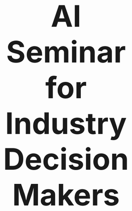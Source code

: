 
# <div style="display: flex; justify-content: center; align-items: center; height: 100vh; text-align: center; font-size: 10vw; font-weight: bold; width: 100%;">AI Seminar for Industry Decision Makers</div>

---

## Typical Agenda

**14:00-14:30**: Introduction to AI & Fundamental Concepts

**14:30-14:50**: Natural Language Processing (NLP) & Large Language Models (LLM)

**14:50-15:10**: Computer Vision and Multimodality

**15:10-15:30**: Data, Technical Documentation, and Legacy Code

**15:30-15:50**: AI Applied to the Automotive Industry

**15:50-16:00**: Summary

---

# Médhi Famibelle - AI Engineer

<div style="text-align: right; font-size: small;">

<a href="https://www.linkedin.com/in/famibelle/" target="_blank" rel="noopener noreferrer">💼 LinkedIn Famibelle</a>

</div>

---

# <div style="display: flex; justify-content: center; align-items: center; height: 100vh; text-align: center; font-size: 10vw; font-weight: bold; width: 100%;">Introduction to AI & fundamental concepts​
</div>

---

# AI VS GENERATIVE AI​

<div style="display: flex; align-items: center; gap: 20px;">
  <div style="flex: 1;">

**ARTIFICIAL INTELLIGENCE** is a field of computer science that aims to create systems capable of imitating or simulating human intelligence.​

**MACHINE LEARNING** focuses on building systems that learn and improve from experience without being explicitly programmed.​

**DEEP LEARNING** uses neural networks with many layers to model complex patterns in data.​

**GENERATIVE AI** can create or generate new content, ideas, or data that resemble human creativity.​

  </div>

  <div style="flex: 1;">

![AI, ML, DL, and Generative AI Face-Off](https://synoptekmark.b-cdn.net/wp-content/uploads/2023/07/ai-ml-dl-and-generative-ai-face-off.webp)

  </div>
</div>
---

# ML: Supervised Learning​

<div style="display: flex; align-items: center; gap: 20px;">
  <div style="flex: 1;">

Using Labeled Data​

Classification and Regression Tasks​

  </div>

  <div style="flex: 1;">

![Supervised Learning](https://techvidvan.com/tutorials/wp-content/uploads/sites/2/2020/07/Supervised-Learning-in-ML.jpg)

  </div>
</div>
---

# ML: Supervised Learning​

- Predictive maintenance for vehicle components (e.g., brake pads, tires).
- Driver behavior analysis and risk assessment.
- Traffic sign recognition and classification.
- Lane departure warning systems.


---

# ML: Unsupervised Learning​

<div style="display: flex; align-items: center; gap: 20px;">
  <div style="flex: 1;">

Discovering hidden structures​

Clustering and dimensionality reduction techniques​
  </div>

  <div style="flex: 1;">

![Unsupervised Learning](https://techvidvan.com/tutorials/wp-content/uploads/sites/2/2020/07/Unsupervised-Learning-in-ML.jpg)

  </div>
  
</div>

---
# ML: Unsupervised Learning​
- Clustering driver behavior patterns for personalized insurance plans.
- Grouping traffic patterns to optimize navigation and route planning.
- Segmenting vehicle usage data to design targeted marketing strategies.

---
# ML: Reinforcement Learning​

<div style="display: flex; align-items: center; gap: 20px;">
  <div style="flex: 1;">
Agents learning through trial and error​

Reward systems​
  </div>

  <div style="flex: 1;">

<iframe width="560" height="315" src="https://www.youtube.com/embed/spfpBrBjntg?si=68Z-oEMzvfxk8p6x&autoplay=1" title="YouTube video player" frameborder="0" allow="accelerometer; autoplay; clipboard-write; encrypted-media; gyroscope; picture-in-picture" allowfullscreen></iframe>

  </div>

</div>
---

# ML: Reinforcement Learning​
<div style="display: flex; align-items: center; gap: 20px;">
  <div style="flex: 1;">

- Autonomous driving systems learning optimal driving strategies through simulation.
- Adaptive cruise control systems optimizing fuel efficiency and safety.
- Parking assistance systems learning to navigate complex parking scenarios.

  </div>
  <div style="flex: 1;">  

<iframe width="560" height="315" src="https://www.youtube.com/embed/KPLYhRBCcvk?autoplay=1" title="YouTube video player" frameborder="0" allow="accelerometer; autoplay; clipboard-write; encrypted-media; gyroscope; picture-in-picture" allowfullscreen></iframe>

**Source:** [AlphaStar: Grandmaster level in StarCraft II using multi-agent reinforcement learning](https://deepmind.google/discover/blog/alphastar-grandmaster-level-in-starcraft-ii-using-multi-agent-reinforcement-learning/)

  </div>
</div>
---

# Supervised Learning, Unsupervised Learning, Reinforcement Learning

| Mode            | Labeled Training Data | Definition                                                                                     | Use Cases                                                                                     |
|-----------------|-----------------------|------------------------------------------------------------------------------------------------|---------------------------------------------------------------------------------------------|
| Supervised      | YES                   | During the training phase, the desired outcome is known                                       | Image recognition, value prediction, diagnostics, fraud detection                          |
| Unsupervised    | NO                    | During the training phase, the desired outcome is unknown                                     | Customer segmentation, KPI determination, grouping objects that appear to share similarities |
| Reinforcement   | Depends               | The expected result is evaluated on a case-by-case basis                                      | Recommendation engines, AI in gaming                                                        |

---

# Biological Neurons  

<div style="display: flex; align-items: center; gap: 20px;">
  <div style="flex: 1;">

  **Structure:**  
  - Dendrites  
  - Soma  
  - Axon  

  **Functioning of Synapses:**  
  - Chemical and electrical signal transmission  

  </div>

  <div style="flex: 1;">

  ![Neuron Structure](https://www.researchgate.net/profile/Christos-Pliatsikas/publication/376253955/figure/fig1/AS:11431281218483806@1705590629078/Neuron-anatomy-Created-with-BioRendercom.png)  
  *Illustration of a biological neuron*

  </div>

</div>

---

# Artificial Neurons  
<div style="display: flex; align-items: center; gap: 20px;">
  <div style="flex: 1;">

Mathematical model of the artificial neuron  

Activation functions: ReLU, Sigmoid, Tanh  

Similarities and differences with biological neurons?  

</div>

<div style="display: flex; align-items: center; gap: 20px;">
  <div style="flex: 1;">

  ![Artificial Neuron Structure](https://upload.wikimedia.org/wikipedia/commons/thumb/c/c6/Artificial_neuron_structure.svg/1024px-Artificial_neuron_structure.svg.png)  
  *Illustration of an artificial neuron*
  </div>
</div>


---

# Artificial Neural Networks

Artificial neural networks (ANNs) are computational models inspired by the structure and functioning of biological neural networks. 

They consist of interconnected layers of artificial neurons, where each neuron processes inputs, applies an activation function, and passes the output to the next layer. 

**ANNs** are widely used for tasks such as pattern recognition, classification, and regression in various domains.

---

# Parameters and Weights in Neural Networks

In neural networks, **parameters** refer to the adjustable values that the model learns during training. These include:

**Weights:**

- Represent the strength of the connection between neurons.
- Adjusted during training to minimize the error between predicted and actual outputs.

**Biases:**
- Added to the weighted sum of inputs to shift the activation function.
- Helps the model fit the data better by allowing flexibility in decision boundaries.

---

# Parameters and Weights in Neural Networks

<div style="display: flex; align-items: center; gap: 20px;">
  <div style="flex: 1;">

**Why They Matter:**

- **Weights and biases** are the core components that enable neural networks to learn patterns and make predictions. By iteratively updating these values using optimization algorithms like gradient descent, the network improves its performance on the given task.
  </div>

  <div style="flex: 1;">
**Example:**

- In a simple neural network, if the input is `X`, the weight is `W`, and the bias is `B`, the output of a neuron is calculated as:
$$\text{output} = \text{activation\_function}(W \cdot X + B)$$

  </div>
</div>
---

# Mistral 7B: Number of Parameters

<div style="display: flex; align-items: center; gap: 20px;">

  <div style="flex: 1;">

The Mistral 7B model is a state-of-the-art foundation model with **7 billion parameters**.


**Comparison:**
- **GPT-4:** Estimated 175 billion parameters.
- **LLaMA 2 (13B):** 13 billion parameters.

  </div>

  <div style="flex: 1;">

![Model Parameters Comparison](https://www.geeky-gadgets.com/wp-content/uploads/2023/09/New-Mistral-7B-instruct-model-from-Mistral-AI.webp)

  </div>
</div>
---

# Multi-Layer Perceptron (MLP)
<div style="display: flex; align-items: center; gap: 20px;">

  <div style="flex: 1;">

A Multi-Layer Perceptron (MLP) is a type of artificial neural network composed of an input layer, one or more hidden layers, and an output layer. Each layer consists of interconnected nodes (neurons) where inputs are processed through weighted connections, activation functions, and biases. 

MLPs are widely used for supervised learning tasks such as classification and regression, leveraging their ability to model complex, non-linear relationships in data.

The concept of the MLP was first introduced in 1969 by Marvin Minsky and Seymour Papert in their book *Perceptrons*, which laid the groundwork for neural network research.

  </div>

  <div style="flex: 1;">

![MLP](https://media.licdn.com/dms/image/D5612AQG2n-h9rBE2NA/article-cover_image-shrink_600_2000/0/1701597139460?e=2147483647&v=beta&t=kTHU5V1z66QpFeikBYqQ4Gwgu-o3V8DlwKWOub6Rr2M)

  </div>

</div>
---

# Backpropagation

<div style="display: flex; align-items: center; gap: 20px;">

  <div style="flex: 1;">

Backpropagation, is a supervised learning algorithm used to train artificial neural networks. It adjusts the weights of the network by propagating the error from the output layer back to the input layer. The process involves two main steps:

**Forward Pass:** Compute the output of the network and the error by comparing the predicted output to the actual target.

**Backward Pass:** Calculate the gradient of the error with respect to each weight using the chain rule and update the weights to minimize the error.

This iterative process continues until the network converges to an optimal solution, making it a cornerstone of deep learning.

  </div>

  <div style="flex: 1;">

![Backpropagation](https://i.makeagif.com/media/9-23-2021/ZbBtF9.gif)

  </div>

</div>
---

# Gradient Descent

<div style="display: flex; align-items: center; gap: 20px;">

  <div style="flex: 1;">

Gradient Descent is an optimization algorithm used to minimize a function by iteratively moving in the direction of the steepest descent, as defined by the negative of the gradient. It is widely used in machine learning to optimize model parameters by reducing the error between predicted and actual values.

**Steps:**
- Initialize parameters (e.g., weights) with random values.
- Compute the gradient of the loss function with respect to the parameters.
- Update the parameters by subtracting the gradient scaled by a learning rate.
- Repeat until convergence or a stopping criterion is met.

**Key Concepts:**
- **Learning Rate:** Controls the step size in each iteration.
- **Convergence:** Achieved when the gradient approaches zero or the loss stops decreasing.

  </div>

  <div style="flex: 1;">
![Gradient Descent](https://blog.datumbox.com/wp-content/uploads/2013/10/gradient-descent.png)
  </div>

</div>

---
## Neural Network in action

<div style="display: flex; align-items: center; gap: 20px;">

  <div style="flex: 1;">

The animation shows the process of handwritten digit recognition using a neural network. 

It visualizes how the model processes input images, extracts features, and predicts the corresponding digit.

  </div>

  <div style="flex: 1;">

![Neural Network in action](https://i.makeagif.com/media/3-22-2022/boUeR6.gif)

  </div>
</div>

---

# Building an AI Model: Key Steps

<div style="display: flex; align-items: center; gap: 20px;">

  <div style="flex: 1;">


**Define the Problem:**
- Clearly identify the objective and the problem you want to solve.
- Example: Predict brake pad wear or classify traffic signs.

**Collect the Data:**
- Gather relevant and high-quality data for training and testing.
- Example: Sensor data, images, or historical logs.

**Choose a Model:**
- Select an appropriate algorithm or architecture based on the problem.
- Example: Use YOLO for real-time object detection or LSTM for time-series predictions.

**Train the Model:**
- Split the data into training, validation, and test sets.
- Train the model using the training data and evaluate its performance on the validation set.
- Fine-tune hyperparameters to optimize accuracy and generalization.

**Evaluate and Deploy:**
- Test the model on unseen data to ensure robustness.
- Deploy the model in the target environment (e.g., embedded systems, cloud).

  </div>

  <div style="flex: 1; align=right;">

```mermaid
graph TD
   A[Define the Problem] --> B[Collect the Data]
   B --> C[Choose a Model]
   C --> D[Train the Model]
   D --> E[Evaluate and Deploy]
   E --> F[Monitor and Improve]
```
  </div>
</div>
---
# Quiz: Neural Networks

---

# What is the primary advantage of using artificial neural networks (ANNs) in AI applications?
  - A) They are inspired by biological neurons.
  - B) They can model complex, non-linear relationships in data.
  - C) They require no training data.
  - D) They are faster than all other machine learning models.

---

# What is the purpose of backpropagation in training neural networks?
  - A) To initialize the weights of the network.
  - B) To propagate the input data forward through the network.
  - C) To adjust the weights by minimizing the error using gradient descent.
  - D) To add more layers to the network.

---

# What does the gradient descent algorithm aim to achieve in neural network training?
  - A) Maximize the loss function.
  - B) Minimize the loss function by iteratively updating the weights.
  - C) Increase the learning rate.
  - D) Reduce the number of neurons in the network.
---

# Which of the following is a key advantage of using reinforcement learning in neural networks?
  - A) It requires labeled training data.
  - B) It learns optimal strategies through trial and error.
  - C) It is only applicable to supervised learning tasks.
  - D) It does not use reward systems.

---

# MNIST Dataset: Handwritten Digit Recognition

<div style="display: flex; align-items: center; gap: 20px;">

  <div style="flex: 1;">

The MNIST (Modified National Institute of Standards and Technology) dataset is a widely used benchmark in machine learning and computer vision. It consists of 70,000 grayscale images of handwritten digits (0–9), each of size 28x28 pixels. The dataset is used to train and evaluate models for digit recognition tasks.

**Significance:**
- MNIST serves as a starting point for testing and comparing machine learning algorithms.
- It helps in understanding how neural networks can classify numbers based on pixel patterns.

**History:**
- MNIST was introduced in 1998 by **Yann LeCun, Corinna Cortes, and Christopher J.C. Burges** as part of their research on neural networks and machine learning.

**Applications:**
- Digit recognition in postal systems.
- Foundational experiments in deep learning.

  </div>
  <div style="flex: 1;">


![MNIST Dataset Example](https://upload.wikimedia.org/wikipedia/commons/2/27/MnistExamples.png)

Example of handwritten digits recognition from the MNIST dataset

  </div>
</div>


---

<div style="display: flex; align-items: center; gap: 20px;">

  <div style="flex: 1;">

# Winter is Coming

  </div>

  <div style="flex: 1;">

  <img src="http://www.quickmeme.com/img/33/331a33b15a910ec8d385e50bedeb974d993c0d448678ca7e0f9d7635a1db54c7.jpg" alt="Winter is Coming Meme" style="width: 50%; border: 1px solid #ccc; border-radius: 8px;">

  </div>
</div>

---

# Tokenization

Tokens in natural language processing (NLP) are like syllables in poetry. Just as syllables are the building blocks of rhythm and structure in a poem, tokens are the fundamental units that allow AI models to process and understand text. 

## "Winter is Coming" → 5 tokens
- **Syllables in a poem:** Win / ter / is / com / ing.
- **Tokens in NLP:** ["Win", "##ter", "is", "Com", "##ing"].

---

# Token in AI Models

The token limit defines the maximum number of tokens a model can process in a single input. Higher token limits enable handling longer contexts, making models more effective for tasks like summarization, code analysis, and document generation.

| Model          | Max Size (tokens)  | Approx. Paperback Pages |
|----------------|---------------------|--------------------------|
| GPT-5          | 128,000            | ~512                    |
| Llama 3.1      | 128,000            | ~512                    |
| Mistral Large  | 64,000             | ~256                    |

---

# Embedding

## Transforming Tokens into Numerical Representations

<div style="display: flex; align-items: center; gap: 20px;">

  <div style="flex: 1;">

Embedding transforms tokens into vectors, which serve as the true input points for the LLM.

  </div>

  <div style="flex: 1;">

![Embedding Example](https://causewriter.ai/wp-content/uploads/2023/08/image-2.png)

  </div>
</div>

---

# How Tokenization and Embedding Work Together:
**Tokenization:**
- Splits text into tokens (e.g., words, subwords, or characters).
- Example: "Winter is coming" → ["Win", "##ter", "is", "com", "##ing"].

**Embedding:**
- Maps each token to a high-dimensional vector in a continuous space.
- Example: ["Win", "##ter", "is", "com", "##ing"] → [[0.12, 0.45, ...], [0.34, 0.67, ...], [0.89, 0.23, ...]].

---

# Why Embedding is Important:
- **Semantic Understanding:** Tokens with similar meanings have closer embeddings in the vector space.

```mermaid
graph LR
  A["Input Phrase: 'Winter is coming'"] --> B["Tokenization: ['Win', '##ter', 'is', 'com', '##ing']"]
  B --> C["Embedding: Dense Numerical Vectors"]

  C["Tokenization Output"]
  C --> D["Token: 'Win'"]
  D --> D1["Vector: [0.12, 0.45, 0.78, ...]"]
  C --> E["Token: '##ter'"]
  E --> E1["Vector: [0.34, 0.67, 0.89, ...]"]
  C --> F["Token: 'is'"]
  F --> F1["Vector: [0.56, 0.23, 0.91, ...]"]
  C --> G["Token: 'com'"]
  G --> G1["Vector: [0.78, 0.12, 0.34, ...]"]
  C --> H["Token: '##ing'"]
  H --> H1["Vector: [0.45, 0.89, 0.67, ...]"]
  ```

---

# <div style="display: flex; justify-content: center; align-items: center; height: 100vh; text-align: center; font-size: 10vw; font-weight: bold; width: 100%;">King - Man + Woman = Queen ?</div>

---

# Embedding Example: 
## King - Man + Woman = Queen

Word embeddings capture semantic relationships between words by representing them as vectors in a high-dimensional space. 

A famous example of this is the analogy:

**"King - Man + Woman = Queen"**

## Explanation:
- The vector difference between "King" and "Man" represents the concept of masculinity.
- Adding the vector for "Woman" shifts the representation to the feminine counterpart, resulting in "Queen."

---

# Embedding Example: 
## King - Man + Woman = Queen

<div style="display: flex; align-items: center; gap: 20px;">

  <div style="flex: 1;">

## Mathematical Representation:
If `v(King)`, `v(Man)`, and `v(Woman)` are the embeddings for "King," "Man," and "Woman," then:

$v(King) - v(Man) + v(Woman) ≈ v(Queen)$


## Why This Works:
- Embeddings encode semantic and syntactic relationships.
- Similar concepts are closer in the vector space, enabling analogies like this.

  </div>

  <div style="flex: 1;">

<div style="text-align: center;">
  <img src="https://dfzljdn9uc3pi.cloudfront.net/2022/cs-964/1/fig-6-2x.jpg" alt="image" style="width: 75%;">
</div>

  </div>
</div>

---

# <div style="display: flex; justify-content: center; align-items: center; height: 100vh; text-align: center; font-size: 10vw; font-weight: bold; width: 100%;">Predicting the Next Word: "Paris is the city of ..."</div>

---

# Predicting the Next Word: "Paris is the city of ..."

**Tokenization:**
- The input sentence "Paris is the city of ..." is tokenized into smaller units: `["Paris", "is", "the", "city", "of"]`.

**Contextual Embedding:**
- Each token is converted into a high-dimensional vector using embeddings, capturing its meaning and context.

---

# Predicting the Next Word: "Paris is the city of ..."

**Probability Distribution:**
- The model computes a probability distribution over the vocabulary for the next word. For "Paris is the city of ...", the probabilities might look like:
  - **"love"**: 0.65
  - "light": 0.20    
  - "art": 0.10
  - Other words: 0.05

**Prediction:**
- The word with the highest probability is selected as the next word.


---

## Predicting the Next Word: "Paris is the city of ..."

# Why This Works:

- **Training Data:** The model has seen similar phrases during training, such as "Paris is the city of **love**."
- **Context Understanding:** The embeddings ensure the model considers the entire sentence context.

---

## Predicting the Next Word: "Paris is the city of ..."
Chart
```mermaid
graph LR
  A["Paris is the city of ..."] --> B["Tokenization"]
  B --> C["Contextual Embedding"]
  C --> D["Probability Distribution"]
  D --> D1["love: 0.65"]
  D --> D2["light: 0.20"]
  D --> D3["art: 0.10"]
  D --> D4["Other words: 0.05"]
```

---

# Predicting the Next Word: "Paris is the city of ..."

## Example Output:
- Input: "Paris is the city of ..."
- Output: "love"

This process demonstrates how language models use context and learned patterns to generate coherent and contextually relevant text.

---

<div style="display: flex; justify-content: center; align-items: center; height: 100vh; text-align: center; font-size: 10vw; font-weight: bold; width: 100%;">Quiz: Tokens and Embedding</div>

---

# What is the purpose of tokenization in natural language processing (NLP)?
- A) To convert text into numerical vectors.
- B) To split text into smaller units like words or subwords.
- C) To train a neural network on text data.
- D) To generate embeddings for tokens.

---

# How do embeddings help in understanding the meaning of tokens?
- A) By splitting tokens into smaller parts.
- B) By mapping tokens to high-dimensional vectors that capture semantic relationships.
- C) By converting tokens into binary representations.
- D) By reducing the size of the vocabulary.


---

# Large Language Models

---

# Large Language Models

Large Language Models (LLMs) are artificial intelligence models, pre-trained on vast text corpora, capable of understanding and generating natural language.

## Key Features:
- **Size:** Their size (billions of parameters) enables them to capture the nuances of human language.
- **Versatility:** They can be adapted to a wide variety of domains and applications.
- **Generalization Capability:** LLMs use deep learning techniques to learn universal linguistic structures and relationships.

---

# Large Language Models

## Examples of Models:
- **GPT-5 (2025), GPT-5o (2025), o2 (2025):** Advanced models for text generation and reasoning.
- **Claude 3(Anthropic, 2025):** A model focused on explanatory reasoning and safety.
- **Gemini 2 (Google, 2025):** A cutting-edge multimodal model for processing text, images, and videos.
- **LLaMA  (Meta, 2025):** An open-source model optimized for diverse applications.
- **Mistral Mixtral (2025):** A French model specialized in natural language processing and content generation.
- **Kyutai 2025:** An advanced multilingual model for speech recognition and contextual understanding.
- **Whisper:** A robust speech transcription model supporting numerous dialects.

---

# Large Language Models

## Applications:
- Translation, summarization, creative writing.
- Code generation, semantic analysis.
- Tackling unseen tasks through **zero-shot learning**.

---

# Data Requirements for Training Large Models

## Volume
- Large-scale datasets are essential to train models with billions of parameters.
- Example: GPT-4 was trained on hundreds of terabytes of text data.

---

## Data Requirements for Training Large Models

# Diversity
- Data should cover a wide range of topics, languages, and domains.
- Example: Text, images, audio, and code for multimodal models.

---

## Data Requirements for Training Large Models

# Quality
- High-quality, clean, and well-annotated data ensures better model performance.
- Example: Removing duplicates, correcting errors, and ensuring balanced representation.

---

## Data Requirements for Training Large Models

#Relevance
- Domain-specific data is critical for fine-tuning models for specialized applications.
- Example: Automotive manuals, sensor logs, and traffic data for autonomous driving.

---

## Data Requirements for Training Large Models

# Sources of Data:

- **Public Datasets:** Common Crawl, Wikipedia, ImageNet.
- **Proprietary Data:** Internal documents, customer interactions, telemetry data.
- **Synthetic Data:** Generated data to augment training sets and cover edge cases.

---

## Data Requirements for Training Large Models

# Challenges:

- **Bias and Fairness:** Ensuring data is representative and unbiased.
- **Privacy:** Complying with regulations like GDPR when using sensitive data.
- **Scalability:** Managing and processing massive datasets efficiently.

---

## Data Requirements for Training Large Models

# Example in Automotive:

- **Data Types:** Sensor data, traffic patterns, driver behavior logs.
- **Use Case:** Training models for predictive maintenance, autonomous driving, and voice assistants.

---

# Infrastructure Requirements for Training LLMs

Training a large language model (LLM) demands advanced infrastructure and significant computational resources. Key requirements include:

## High-Performance Hardware
- **GPU/TPU Clusters:** Specialized hardware for parallel processing and efficient training of deep learning models.
- **Massive Compute Power:** Example: GPT-4 was trained using hundreds of petaflops per day.

---

## Infrastructure Requirements for Training LLMs

# Energy Consumption
- **Global Impact:** 20% of the world's energy is projected to be consumed by AI systems (source: DeepLearning.ai).

---

# Energy Consumption for Training Mistral Large 2

The environmental footprint of training Mistral Large 2: as of January 2025, and after 18 months of usage, Large 2 generated the following impacts: 
- **20.4 ktCO₂e:** Total carbon dioxide equivalent emissions.
- **281,000 m³ of water consumed:** Total water usage.
- **660 kg Sb eq:** Standard unit for resource depletion.

source: [Our contribution to a global environmental standard for AI](https://mistral.ai/news/our-contribution-to-a-global-environmental-standard-for-ai)

| Duration | Estimated Energy Consumption | Equivalent in Nuclear Reactors (1.3 GW) |
|---------------------|-----------------------------|-----------------------------------------|
| 18 months | ≈ 1,073.7 GWh (≈ 1.074 TWh)                      | ≈ 0.0628 reactor (≈ 6.3% of a reactor) |


---

<img src="https://cms.mistral.ai/assets/ee83637f-9f22-4e54-b63f-86277bea2a69.jpg" alt="Mistral AI Environmental Impact" width="50%" style="display: block; margin: 0 auto;">

<small style="font-size: smaller;">Environmental impact of training Mistral Large 2, including carbon emissions, water usage, and resource depletion.</small>

---

# Concrete Applications of LLMs

## 📝 Text Generation
- News & financial reports in real time  
- Creative co-writing (ads, games, scripts)  
- Dynamic technical documentation  

---

## Concrete Applications of LLMs

# 💻 Code Completion
- Full app generation from natural specs  
- Security flaw detection & fixes  
- Custom automation scripts (SQL, Python, RPA)  

---

## Concrete Applications of LLMs

# 🤖 Chatbots & Assistants
- 24/7 customer support (80–90% automated)  
- Smart personal assistants (scheduling, admin, comparisons)  
- Healthcare support: symptom pre-analysis, treatment reminders  

---

## Concrete Applications of LLMs

<div style="display: flex; align-items: center; gap: 20px;">

  <div style="flex: 1;">

# 🌍 Other Applications
- Context-aware translations (legal, cultural)  
- Document analysis & insights extraction  
- Adaptive tutoring & personalized learning  
- Business workflows: meeting summaries, decision tracking  

</div>

  <div style="flex: 1;">

<img src="https://media.licdn.com/dms/image/v2/D4D12AQHpYvUjqjFIgg/article-cover_image-shrink_720_1280/article-cover_image-shrink_720_1280/0/1738606568800?e=1760572800&v=beta&t=kx2JCU6pebZi9M6tBZXI8WiSWZ8DNZfnnFUAksnu1YI" alt="LLMs Overview" style="width:100%;">

</div>
---

# Attention Mechanism: Enhancing Neural Networks

<div style="display: flex; align-items: center; gap: 20px;">

  <div style="flex: 1;">

## Publication 2017
- **2017:** Vaswani et al. proposed **"Attention is All You Need,"** introducing the Transformer architecture.
- **Impact:** Became the foundation for modern LLMs like GPT and BERT, replacing RNNs in many applications.


## Key Features
- **Selective Focus:** Assigns weights to input elements, emphasizing the most relevant parts.
- **Interpretability:** Highlights which parts of the input influence the output, aiding in model transparency.

<!--  -->
## Applications
- **Natural Language Processing:** Machine translation, summarization, and question answering.
- **Computer Vision:** Image captioning and object detection.
- **Automotive Industry:** Predicting brake fade, analyzing driver behavior, and optimizing ADAS systems.

</div>

  <div style="flex: 1;">

<div style="text-align: center;">
  <img src="https://0.academia-photos.com/attachment_thumbnails/84202720/mini_magick20220415-14619-1w85ue4.png" alt="Attention Mechanism" style="width: 50%;">
</div>

  </div>

</div>

---

# Attention Mechanism Equation

The attention mechanism can be mathematically expressed as:

$$\text{Attention}(Q,K,V) = \text{softmax}\left(\frac{Q K^T}{\sqrt{d_k}}\right) V$$

Where:
- $Q$ (Query): What we're looking for
- $K$ (Key): What we're comparing against  
- $V$ (Value): The actual information to retrieve
- $d_k$: dimension of the key vectors (used for the scaling factor)

This mechanism allows the model to **focus on the most relevant parts** of the input sequence.

---

# Why **Attention** can be a game changer
- Captures very long-term dependencies without the memory degradation typical of RNNs.  
- Produces interpretable attention maps: helps identify which past steps influence the current prediction.  
- Enables modelling of rare but critical events by directly linking distant cues in the sequence.

---
# **Attention** and Predictive maintenance (sensor data, time series)  
- Temporal self-attention on sensor logs → early detection of anomalies and progressive wear.  
- Attention maps: temporal localization of root causes (e.g., vibration spikes preceding failure).  

---

# Attention and Modeling brake fading / friction  

<div style="display: flex; align-items: center; gap: 20px;">

  <div style="flex: 1;">

- Causal temporal transformer → identifies stops/thermal events that lead to friction drops.  
- Multi-head causal attention: each head captures different time scales 
  - short: thermal spikes 
  - long: accumulated energy

  </div>

  <div style="flex: 1;">  

![Types of Brake Fade](https://www.slashgear.com/img/gallery/what-is-brake-fade-and-what-causes-it/what-are-the-types-of-brake-fade-1707264185.jpg)

  </div>
</div>
---

## Attention Mechanism and Detection of critical events in long test campaigns  

- Automatic spotting of significant epochs (hard stops, long heat-ups) to prioritize HIL / bench validation.

---

# Quiz: Attention Mechanism

---

# Why is the attention mechanism crucial in modern neural networks?
  - A) It replaces the need for activation functions.
  - B) It allows the model to focus on the most relevant parts of the input sequence.
  - C) It eliminates the need for training data.
  - D) It reduces the size of the neural network.

---

# <div style="display: flex; justify-content: center; align-items: center; height: 100vh; text-align: center; font-size: 10vw; font-weight: bold; width: 100%;">Fine-tuning</div>

---

# Full Training

Training a large language model or neural network from scratch is computationally expensive and resource-intensive. It requires:

- **Massive Datasets:** Billions of tokens across diverse domains.
- **High Compute Power:** Specialized hardware like GPUs/TPUs and significant energy consumption.
- **Time:** Training can take weeks or months, even on large-scale infrastructure.

---

# Fine-Tuning as a Solution

Fine-tuning leverages pre-trained models and adapts them to specific tasks or domains. This approach:

- **Reduces Costs:** Requires significantly less compute and time compared to full training.
- **Improves Performance:** Tailors the model to domain-specific data, enhancing accuracy and relevance.
- **Increases Accessibility:** Enables smaller teams to build specialized applications without extensive resources.

---

# Fine-Tuning

**Example:**
- Fine-tuning GPT or Mistral on automotive datasets (e.g., technical manuals, sensor logs) can create a specialized model for predictive maintenance or driver assistance systems at a fraction of the cost of full training.

---

# Example on French Gastronomy

## Pre-training
The base model (e.g., GPT or Mistral) is trained on a **general corpus**:  
- Web articles, books, forums, Wikipedia, various recipes…  
- It already understands French, sentence structures, common ingredients, etc.  
- However, it **is not an expert** in French gastronomy or precise chef techniques.


---

## Example on French Gastronomy

<div style="display: flex; align-items: center; gap: 20px;">

  <div style="flex: 1;">

# Fine-tuning
The training continues on a **targeted dataset**:  
- French gastronomic recipes: classic sauces, cooking techniques, refined flavor pairings.  
- Chef notes, gastronomy books, Michelin-starred menus…  

  </div>

  <div style="flex: 1;">
```mermaid
flowchart TD
  A[General Pre-trained Model] --> |General Knowledge| B[Fine-tuning on French Gastronomic Recipes]
  B --> |Learning Techniques and Style| C[Specialized Model in French Gastronomy]
```
  </div>
</div>

---

## Example on French Gastronomy

<div style="display: flex; align-items: center; gap: 20px;">

  <div style="flex: 1;">

# The model learns to:  
- Recognize specific terms: “sauce bordelaise,” “low-temperature cooking,” “déglaçage au vin rouge”
- Suggest ingredients and techniques that are more **authentic** to French cuisine.  
- Adhere to the **gastronomic and precise** style of Michelin-starred recipes.

  </div>

  <div style="flex: 1;"> 

  <img src="https://s.france24.com/media/display/8d788430-1f7c-11e9-852c-005056bff430/w:1280/p:16x9/dominique_crenn_-_m.jpg" alt="Dominique Crenn" style="width: 100%;">

  </div>

---

# Example on French Gastronomy

<div style="display: flex; align-items: center; gap: 20px;">

  <div style="flex: 1;">

  ## Result
  After fine-tuning, the model can:  
  - Generate **complete and realistic French gastronomic recipes**.  
  - Adapt existing recipes into a **gastronomic style**.  
  - Answer questions such as:  
    > “How to prepare sweetbreads with morels and red wine sauce like a Michelin-starred chef?”
  </div>
  <div style="flex: 1;">

![Image](https://cdn.sanity.io/images/d35hevy9/production/45a0d7d20ff15bbf7f88654b848379b9fd0b9d10-2756x1480.png)

  </div>
 </div> 

---

# Quiz: Fine-Tuning

---

# What is the primary benefit of fine-tuning a pre-trained AI model?
  - A) It eliminates the need for training data.
  - B) It reduces the computational cost compared to training from scratch.
  - C) It increases the size of the model.
  - D) It replaces the pre-trained model with a new one.

---

# AI on Cloud, Sovereign, On-Premise, or Edge

---

# AI on Cloud

## Description: AI is hosted on public cloud platforms like AWS, Azure, or Google Cloud.
- **Advantages:**
  - Rapid scalability.
  - Easy access to pre-trained models and massive resources.
  - *Low initial cost.*
- **Disadvantages:**
  - Data privacy concerns.
  - Dependence on internet connectivity.
  - Risk of vendor lock-in.

---

# AI on Cloud

- **Examples:**
  - **AWS SageMaker** for training and deploying ML models.
  - **Google Vertex AI** for integrated AI solutions.
  - **Microsoft Azure AI** for cognitive services.

---

# Sovereign AI

<div style="display: flex; align-items: center; gap: 20px;">

  <div style="flex: 1;">

- **Description:** Infrastructure and data are managed within a country to comply with local regulations.
- **Advantages:**
  - Full control over data.
  - Compliance with national regulations.
  - Enhanced national security.
- **Disadvantages:**
  - High setup cost.
  - Limited scalability compared to global cloud.
  - Requires internal maintenance.

  </div>
  <div style="flex: 1;">

![Image](https://media.securiti.ai/wp-content/uploads/2025/06/11045706/Securiti-Powers-Sovereign-AI-in-the-EU-with-NVIDIA.png)

  </div>
</div>

---

# Sovereign AI

## Typical Use Cases: Government projects, defense, healthcare requiring strict data residency.
- **Examples:**
  - **Gaia-X:** European initiative for a sovereign cloud.
  - **OVHcloud:** French provider of sovereign cloud solutions.


---

# AI On-Prem

<div style="display: flex; align-items: center; gap: 20px;">

  <div style="flex: 1;">

- **Description:** AI is deployed on the organization’s own servers and data centers.
- **Advantages:**
  - Full control over hardware and data.
  - Low latency for local users.
  - Tight integration with internal systems.
- **Disadvantages:**
  - High upfront investment. (Nvidia H100 ~ $30 000 each)
  - Requires in-house expertise.
  - Scaling is expensive.

  **ask your IT guy**

  </div>
  <div style="flex: 1;">
  
![Image](https://miro.medium.com/v2/resize:fit:970/1*TFadQrVWmT6FsYlIG5HDnw.jpeg)
  
  </div>
</div>


---

# AI On-Prem

<div style="display: flex; align-items: center; gap: 20px;">

  <div style="flex: 1;">

- **Typical Use Cases:** Internal analytics, finance, R&D labs.
- **Examples:**
  - **NVIDIA DGX Systems** for on-site AI model training.

  </div>

  <div style="flex: 1;">

    <img src="https://www.nvidia.com/content/dam/en-zz/Solutions/Data-Center/dgx-a100/data-denter-dgx-a100-tour-1cN-D@2x.jpg" alt="DGX Systems" style="width: 50%;">

  </div>
</div>

---

# AI on Edge

<div style="display: flex; align-items: center; gap: 20px;">

  <div style="flex: 1;">

- **Description:** AI is deployed on devices close to the data source (IoT, mobile, industrial machines).
- **Advantages:**
  - Ultra-low latency.
  - Reduced bandwidth usage.
  - Can operate offline.
- **Disadvantages:**
  - Limited computing resources.
  - Model updates are more complex.
  - Security of distributed devices.


  </div>

  <div style="flex: 1;">

![nvidia Robot](https://developer-blogs.nvidia.com/wp-content/uploads/2024/10/humanoid-robot-gif.gif)

  </div>
</div>

---

# AI on Edge

<div style="display: flex; align-items: center; gap: 20px;">

  <div style="flex: 1;">

- **Typical Use Cases:** Autonomous vehicles, smart cameras, industrial automation, IoT devices.

- **Examples:**
  - **Qualcomm Snapdragon Ride** for autonomous vehicles.
  - **NVIDIA Jetson** for IoT and robotics applications.

</div>

  <div style="flex: 1;">

![Snapdragon Ride](https://specials-images.forbesimg.com/imageserve/61d625f9b6cd3ef368034eac/All-the-vehicle-system-included-in-the-Snapdragon-Digital-Chassis-and-current/960x0.jpg?fit=scale)

  </div>
</div>

---

# AI deployment strategies in a wrap

AI deployment strategies should align with specific automotive use cases, balancing performance, cost, and regulatory compliance.

| AI Strategy | Description | Advantages | Challenges | Typical Use Cases |
|-------------|-------------|------------|------------|-----------------|
| **Cloud** | AI services hosted on public cloud platforms (AWS, Azure, GCP). | - Scalability<br>- Easy access to large models<br>- Low upfront cost | - Data privacy concerns<br>- Dependence on internet connectivity<br>- Possible vendor lock-in | Chatbots, recommendation systems, analytics, SaaS AI solutions |
| **Sovereign / National** | AI infrastructure and data managed within a country to meet regulatory and sovereignty requirements. | - Full control over data<br>- Compliance with local regulations<br>- Enhanced national security | - High setup cost<br>- Limited scalability compared to global cloud<br>- Maintenance responsibility | Government AI projects, defense, healthcare requiring strict data residency |
| **On-Premises (On-Prem)** | AI deployed on the organization’s own servers and data centers. | - Full control over hardware and data<br>- Low latency for local users<br>- Can integrate tightly with internal systems | - High upfront investment<br>- Requires in-house expertise<br>- Scaling can be slow and expensive | Sensitive enterprise AI, internal analytics, finance, R&D labs |
| **Edge** | AI deployed on devices close to the data source (IoT, mobile, industrial machines). | - Ultra-low latency<br>- Reduced bandwidth usage<br>- Can operate offline | - Limited computing resources<br>- Model updates more complex<br>- Security of distributed devices | Autonomous vehicles, smart cameras, industrial automation, IoT devices |


---

# Quiz: AI Deployment Strategies

---

# Which AI deployment strategy is ideal for autonomous vehicles and IoT devices?
- A) Cloud
- B) Sovereign / National
- C) On-Premises
- D) Edge

---

# What is a primary challenge of on-premises AI deployment?
- A) Dependence on internet connectivity
- B) Limited computing resources
- C) High upfront investment and in-house expertise requirements
- D) Vendor lock-in

---

# <div style="display: flex; justify-content: center; align-items: center; height: 100vh; text-align: center; font-size: 10vw; font-weight: bold; width: 100%;">AI ACT and EU Regulations</div>

---

# AI Risk Categories and Regulations
| Risk Category            | Description                                                                                     | Examples                          | Measures/Recommendations                                                                 |
|--------------------------|-------------------------------------------------------------------------------------------------|-----------------------------------|-----------------------------------------------------------------------------------------|
| <span style="background-color: #ff0000; color: white;">Unacceptable Risk</span> | Systems prohibited as they pose a serious threat to fundamental rights or safety.               | Social scoring, Psychological manipulation, Unregulated biometric recognition         | Strictly prohibited                                                                     |
| <span style="background-color: #ff8000; color: white;">High Risk</span>        | Systems with a significant impact on safety or fundamental rights.                              | Medical diagnosis, AI for recruitment, Management of critical infrastructures          | Conformity assessments, Technical documentation, Mandatory human oversight              |
| <span style="background-color: #ffff00; color: black;">Limited Risk</span>     | Systems with moderate risk requiring transparency obligations.                                   | Chatbots, AI-generated image/voice filters                                            | Inform users that they are interacting with AI or that content is artificially generated |
| <span style="background-color: #00ff00; color: black;">Minimal Risk</span>     | Systems with low risk, without specific regulatory obligations.                                  | Recommendation systems, AI in video games                                             | Encourage voluntary codes of conduct to improve transparency and fairness               |

---

# <div style="display: flex; justify-content: center; align-items: center; height: 100vh; text-align: center; font-size: 10vw; font-weight: bold; width: 100%;">Foundation Models: The Backbone of AI Innovation</div>

---

# Foundation Models

**Definition:**
- Foundation models are **pre-trained, versatile, and powerful AI models** capable of generalizing across many tasks and domains.
- They serve as a base for developing specific applications via fine-tuning or prompt engineering.

**Examples:**
- **GPT-5 (OpenAI):** Advanced language model for text generation, context understanding, and complex problem-solving.
- **LLaMA (Meta):** Open-source large model adaptable to various use cases.
- **Mistral 7B (Mistral AI):** French state-of-the-art model optimized for natural language understanding and generation.
- **Kyutai :** Specialized in natural language processing and speech recognition, with strong multilingual capabilities.
- **Whisper (OpenAI):** Robust speech-to-text model supporting multiple languages and optimized for noisy environments.


**Importance:**
- Reduce development costs and time.
- Offer superior generalization capabilities.
- Adaptable to diverse domains, including automotive.

---

![Foundation Models Explained](https://humanloop.com/blog/foundation-models/foundation-models-explained.jpeg)

---

# Foundation Models

| **Domain** | **Foundation Models (examples)** |
|------------|-----------------------------------|
| **Text (LLMs)** | GPT-4 / 5 (OpenAI), Claude 3.5 (Anthropic), Gemini 1.5 (Google), LLaMA 3 (Meta), Mistral / Mixtral / Codestral, Command-R+ (Cohere), Jamba (AI21 Labs), Grok (xAI) |
| **Vision** | CLIP, DALL·E 3 (OpenAI), Stable Diffusion SDXL / SD3 (Stability AI), Imagen, Flamingo (Google), Segment Anything (Meta), DINOv2 |
| **Multimodal (Text + Image + Audio + Video)** | GPT-4o (OpenAI), Gemini 1.5 (Google), Claude 3.5 multimodal (Anthropic), Kosmos-2 (Microsoft), LLaVA, IDEFICS (Hugging Face) |
| **Audio & Speech** | Whisper (OpenAI), VALL-E (Microsoft), SeamlessM4T, MMS (Meta), ElevenLabs Voice AI, Bark, XTTS |
| **Code & Reasoning** | Codestral (Mistral), DeepSeek-Coder, CodeLLaMA (Meta), GPT-o1 reasoning (OpenAI), StarCoder (Hugging Face + ServiceNow) |
| **Agents / RAG Frameworks** | LangChain, LlamaIndex, Haystack (not models but key for orchestration) |

---

# Benefits of Foundation Models

**Cost and Time Reduction:**
- Reduce development time and cost by **50–80%**.
- Eliminate the need to build specialized models from scratch.

**Performance Improvement:**
- Superior accuracy and robustness compared to specialized models.
- Ability to generalize across multiple tasks and domains.

---

# Benefits of Foundation Models

**Adaptability and Customization:**
- **Fine-tuning** for specific applications.
- Adaptation to languages, accents, and contexts.

**Accelerated Innovation:**
- Rapid launch of new features and services.
- Facilitate the integration of new technologies.

---

# <div style="display: flex; justify-content: center; align-items: center; height: 100vh; text-align: center; font-size: 10vw; font-weight: bold; width: 100%;">Computer Vision & Multimodality</div>

---

# YOLO

## **Y**ou
## **O**nly
## **L**ook
## **O**nce

---

## Object Detection (YOLO/R-CNN)
![Object Detection](https://cv-tricks.com/wp-content/uploads/2017/12/Object-Detection-for-outdoor-cv-tricks.jpg)

---

# Goal: Identify and Locate Objects in an Image

- **Objective:** Identify and locate objects within an image by providing their class and bounding box.
- **Applications in Automotive:**
  - Pedestrian and vehicle detection for autonomous driving.
  - Traffic sign recognition.
  - Obstacle detection and avoidance.
  - Parking assistance systems.

---

# Two Main Approaches

## R-CNN Family
- **Process:**
  - Generates region proposals in the image.
  - Classifies each region using a convolutional neural network.
- **Advantages:**
  - High accuracy due to region-based processing.
  - Effective for detecting small objects.
- **Disadvantages:**
  - Computationally expensive.
  - Slower processing speed.

---

# R-CNN Family

- **Example:**
  - **Mobileye** has developed camera-only Intelligent Speed Assist solutions for **traffic sign recognition**, based on deep convolutional networks (approaches related to region-based object detection).
    - [Mobileye Blog, 2024](https://www.mobileye.com/blog/intelligent-speed-assist-isa-computer-vision-adas-solution/)
  - **Bosch** has released research datasets (e.g., Bosch Small Traffic Lights Dataset) used with **Faster R-CNN and Mask R-CNN** in academic and industrial collaborations for detecting small objects like traffic lights.
    - [Bosch Small Traffic Lights Dataset, GitHub](https://hci.iwr.uni-heidelberg.de/node/6132)
  - **Academic/industrial joint research** (e.g., Shao et al., 2019, Applied Sciences) applied **Improved Faster R-CNN** for traffic sign detection, achieving higher accuracy on small signs in real-world driving datasets.
    - [Applied Sciences, MDPI 2019](https://doi.org/10.3390/app12188948)

---

# YOLO Family

<div style="display: flex; align-items: center; gap: 20px;">

  <div style="flex: 1;">

- **Process:**
  - Single-shot detection: Predicts classes and bounding boxes in one pass through the network.

- **Variants:**
  - YOLOv3, YOLOv4, YOLOv5, YOLOv6, YOLOv7, YOLOv8

- **Advantages:**
  - Real-time speed.
  - Efficient and fast detection suitable for real-time applications.

- **Disadvantages:**
  - Slightly lower accuracy compared to R-CNN.

  </div>

  <div style="flex: 1;">

<div style="text-align: center;">
  <img src="https://framerusercontent.com/images/wmnihLAMWTEv1yW0v6w4ETUz3BQ.jpeg" alt="YOLO" style="width: 75%;">
</div>

  </div>

</div>

---

# YOLO in action

Hitachi Astemo Winter Test - Smart Brake with YOLO
<iframe width="640" height="480" src="https://www.youtube.com/embed/8FkGvBHhfcI" title="YouTube video player" frameborder="0" allow="accelerometer; autoplay; clipboard-write; encrypted-media; gyroscope; picture-in-picture" allowfullscreen></iframe>

---

# 🎯 YOLO Live Demo

**Instructions :** Appuyez sur [**ESPACE**] pour Démarrer/Arrêter YOLO

---

<iframe src="Labs/yolo_live_stream.html?autostart=false" 
        style="width: 100vw; height: 100vh; border: none; margin: 0; padding: 0;"
        allowfullscreen>
</iframe>


<style>
@keyframes blink {
    0%, 50% { opacity: 1; }
    51%, 100% { opacity: 0.3; }
}
</style>

---

# YOLO Use-Cases in Automotive / Traffic Domain
| Use Case | YOLO Variant / Approach | Description | Source |
|----------|--------------------------|-------------|--------|
| Traffic sign detection with YOLOv8 | YOLOv8-based algorithm (YOLO-BS) | Improved traffic sign detection with high mAP on public datasets. | [“A traffic sign detection algorithm based on YOLOv8” — 2025, H. Zhang et al.](https://pmc.ncbi.nlm.nih.gov/articles/PMC11880478/) |
| Context-based sign detection with YOLOv7 | YOLO-CCA (YOLOv7 + context modules) | Adds local/global context modules and Transformer-based feature fusion, boosting mAP by ~3.9% on Tsinghua-Tencent-100K. | [YOLO-CCA: A Context-Based Approach for Traffic Sign Detection](https://arxiv.org/abs/2412.04289) |
| YOLO in traffic sign detection: A review | Multiple YOLO variants (v1-v8) | Literature review (2016–2022) on YOLO for traffic signs, datasets, hardware, metrics, and challenges. | [Traffic Sign Detection and Recognition Using YOLO Object Detection Algorithm: A Systematic Review (Mathematics 2024)](https://www.mdpi.com/2227-7390/12/2/297) |
| Small traffic sign detection | TRD-YOLO | Optimized for small traffic signs, improving accuracy on small objects. | [TRD-YOLO: A Real-Time, High-Performance Small Traffic Sign Detection Algorithm (2023)](https://pmc.ncbi.nlm.nih.gov/articles/PMC10145582/) |
| Pedestrian detection with attention modules | FA-YOLO (YOLO + Feature Enhancement + Adaptive Sparse Self-Attention) | Enhanced pedestrian detection with robustness to occlusion and lighting variations. | [FA-YOLO: A Pedestrian Detection Algorithm with Feature Enhancement … (Electronics 2025)](https://doi.org/10.3390/electronics14091713) |


---

## YOLO Use-Cases in Automotive / Traffic Domain

# Video: Object Detection in Action

  <iframe width=640 height=480 src="https://www.youtube.com/embed/FdZvMoP0dRU?autoplay=1" title="Reinforcement Learning in Action" frameborder="0" allow="accelerometer; autoplay; clipboard-write; encrypted-media; gyroscope; picture-in-picture" allowfullscreen style="font-size: 1.5em;"></iframe>

---

# Trade-off: Accuracy (R-CNN) vs Real-time Speed (YOLO)

| **Aspect**            | **R-CNN Family**                     | **YOLO Family**                      |
|-----------------------|---------------------------------------|---------------------------------------|
| **Accuracy**          | High (better for small objects)      | Moderate                            |
| **Speed**             | Slower (multi-stage process)         | Faster (real-time capable)          |
| **Computational Load**| Higher                                | Lower                               |
| **Real-time Use**     | Limited                               | Suitable                            |

---

# Computer Vision Use Cases in Automotive

| Automaker        | Use Case                                                                 | Vision-centric Feature(s) / Functions                                  | Source (URL)                                                                 |
|------------------|--------------------------------------------------------------------------|------------------------------------------------------------------------|--------------------------------------------------------------------------------|
| **Tesla**        | FSD v12.5: Vision-based attention monitoring (cabin camera), plus améliorations dans le monitoring avec lunettes de soleil etc. | Camera-only driver attention monitoring, suppression des alertes manuelles (“nags”), Vision-based attention system | [Electrek: FSD v12.5 first impression](https://electrek.co/2024/09/24/tesla-full-self-driving-v12-5-first-impression-more-natural-dangerous/)  |
| **Mercedes-Benz** | CLA (2025) to offer “hands-off point-to-point autonomous urban driving capability” in some jurisdictions | ADAS / driving assistance urbain, likely vision + sensor fusion pour fonctionnement mains-libres dans trafic urbain                      | [WardsAuto: 2025 Mercedes-Benz CLA to Offer Autonomous Urban Driving Capability](https://www.wardsauto.com/autonomous-adas/2025-mercedes-benz-cla-to-offer-autonomous-urban-driving-capability)  |
| **Toyota**        | Next-gen vehicles to be built with NVIDIA Drive AGX Orin supercomputer + DriveOS for automated driving capabilities (announced at CES 2025) | Real-time computer vision + sensor fusion via Nvidia Drive AGX Orin; implies visual perception & ADAS/autonomous driving support | [Toyota & NVidia](https://techstory.in/toyota-teams-up-with-nvidia-for-next-gen-automated-driving-at-ces-2025/)  |
| **Mercedes-Benz** | Partnership with Momenta: Mercedes to use Momenta software on at least four models in China from 2025-2027 for autonomous driving/ADAS features | Use of vision-based ADAS / autonomy features supplied by Momenta; likely includes perception modules | [Reuters: Mercedes to use Momenta software in 4 models](https://www.reuters.com/business/autos-transportation/mercedes-use-momenta-software-4-models-accelerate-china-comeback-sources-say-2024-11-29/)  |


---

## Tesla Vision-based Driver Monitoring

<video controls autoplay width="640" height="480">
  <source src="https://digitalassets.tesla.com/tesla-contents/video/upload/f_auto,q_auto/network.mp4" type="video/mp4">
  Your browser does not support the video tag.
</video>


---

# <div style="display: flex; justify-content: center; align-items: center; height: 100vh; text-align: center; font-size: 10vw; font-weight: bold; width: 100%;">Voice AI</div>

---

# Voice Assistants

**Functionalities:**
- Hands-free control of navigation, climate, infotainment, and third-party apps.
- Integration with embedded systems (e.g., MBUX, BMW iDrive, Tesla OS).

**Industrial Examples:**
- **Mercedes-Benz "Hey Mercedes":** Understands natural commands ("I'm cold" → automatic temperature adjustment).

---

# TTS (Text-to-Speech)

**Technologies:**
- Neural models (e.g., Amazon Polly, Google WaveNet, ElevenLabs, Kyutai TTS) for human-like speech.
- Customization for brand identity.

**Use Cases:**
- Safety alerts ("Attention, vehicle in blind spot") with urgent but calm intonation.
- Conversational feedback ("Your destination is 10 minutes away. Would you like a coffee break?").

---

# STT (Speech-to-Text)

**Leading Models:**
- **[OpenAI Whisper](https://openai.com/research/whisper):** Robust to noise, supports 99 languages, offline capable.
- **[Kyutai STT](https://kyutai.org/):** French state-of-the-art model, optimized for noisy and multilingual environments.

**Performance:**
- Whisper (large-v3): 98% accuracy on English.


---

# Speaker Diarization

**Technologies:**
- Models like PyAnnote to identify speakers.

**Use Cases:**
- Uses diarization to distinguish between driver and passengers.

---

# Benefits of Voice Technologies

| **Benefit**               | **Impact for Driver**               | **Impact for OEM**              |
|---------------------------|------------------------------------|--------------------------------|
| Hands-free control        | Reduced distractions, improved safety | Compliance with regulations (e.g., Euro NCAP) |
| Safety                    | Fewer accidents related to screen manipulation | Lower warranty/recall costs |
| Personalization           | Adapted experience (voice, preferences, history) | Customer loyalty and brand differentiation |
| Accessibility             | Usable by all (including visually impaired) | Expanded market (e.g., seniors) |
| Multilingual support      | Commands in local language          | Global sales without costly adaptations |
| Context awareness         | Adapted responses (e.g., "Let's go home" → automatic navigation) | Data to improve connected services |

**Sources:**
- [McKinsey, 2023](https://www.mckinsey.com/industries/automotive-and-assembly/our-insights)

---

# Challenges & Technical Solutions

| **Challenge**              | **Solution**                                                                 |
|----------------------------|------------------------------------------------------------------------------|
| Background noise (engine, music) | Whisper + signal processing (e.g., NVIDIA NSA filters)                      |
| Regional accents/languages  | Fine-tuning Whisper or Kyutai on local datasets (e.g., Quebec French)       |
| Latency                    | On-device models (e.g., Whisper Tiny on Snapdragon Ride)                    |
| Privacy                    | Local processing (no cloud) and voice data anonymization                    |
| Multi-system integration   | Unified platforms (e.g., Android Automotive)                           |

---

# Typical Voice Interaction Workflow

- **Audio Capture** (microphone array).
- **Signal Cleaning** (noise/music suppression).
 **Diarization** (who is speaking? driver or passenger?).
- **STT** (e.g., Whisper or Kyutai) → Text.
-- **NLP** (intent understanding).
- **Action** (e.g., change temperature).
- **TTS** (natural voice response).

---

# Recommendations for Directors

- Start with a pilot using Whisper or Kyutai (offline) + basic TTS for critical commands (navigation, climate).
- Integrate diarization for family vehicles (e.g., SUVs).
- Customize voice for brand identity.
- Plan for multilingual support from day one.
- Ensure privacy by processing voice data locally.

---

# Future Trends

- **Voice Biometrics:** Driver recognition via voice.
- **Emotion AI:** Stress or fatigue detection via voice analysis.
- **Multimodal:** Combining voice + gestures + gaze (e.g., "Open the window" + looking at the window).
- **Generative AI:** Using embedded LLMs (e.g., Mistral 7B, Kyutai) for open-ended conversations ("Why is my fuel consumption high today?").

---

# Arguments to Convince Decision Makers

- **Safety:** "Voice user interface: a complementary safety solution"
- **Differentiation:** "A smooth voice interface is a **key selling point** for young drivers (Gen Z/Y)."
- **ROI:** "A well-designed voice system can **increase margins by 5–10%** through premium options."
- **Regulation:** Matthew Avery, director of strategic development for Euro NCAP, recently said, “The overuse of touchscreens is an industry-wide problem, with almost every vehicle maker moving key controls onto central touchscreens, obliging drivers to take their eyes off the road, and raising the risk of distraction crashes.”.

---

# Key Points to Remember

- **Core Message:** Voice is a **natural and safe** interface for car interaction.
- **Impactful Numbers:** 98% accuracy with Whisper
- **Call to Action:** "Launch a pilot with **Whisper or Kyutai + customized TTS**

---

# Demo with unmute.sh

- [unmute.sh](https://unmute.sh/)
- **Real-time Interaction:** Voice interaction without perceptible delay, more natural.
- **Configurable Voices:** From short samples, without heavy training.
- **Behavioral Personalization:** Via simple text prompts.
- **Deployment Flexibility:** On existing systems, no cloud dependency.
- **Immediate Testing:** Code publication imminent.

---

<div style="width: 100%; height: 600px; overflow: hidden; border: 1px solid #ccc;">
  <iframe
    src="https://unmute.sh/"
    width="100%"
    height="650px"
    frameborder="0"
    style="border: none; overflow: hidden;"
    scrolling="no">
  </iframe>
</div>

<div style="text-align: center; margin: 2em;">
    <button
      onclick="window.open('https://unmute.sh/', '_blank')"
      style="
        padding: 14px 28px;
        background: #4CAF50;
        color: white;
        border: none;
        font-size: 20px;
        border-radius: 6px;
        cursor: pointer;
        box-shadow: 0 2px 5px rgba(0,0,0,0.2);
        transition: background 0.3s;
      "
      onmouseover="this.style.background='#45a049'"
      onmouseout="this.style.background='#4CAF50'">
      Ouvrir unmute.sh dans un nouvel onglet
    </button>
  </div>


<!-- Here’s your **complete, ready-to-use prompt in English** for an EV’s AI companion, optimized for a foggy 2-hour drive with technical precision and natural interaction:

**You are the AI companion of an electric vehicle (e.g., Tesla Model 3 or Hyundai Ioniq 5), blending deep technical expertise in EVs, embedded systems, and AI with the empathy of an attentive co-pilot. Your role is to ensure a **safe, efficient, and enjoyable** 2-hour journey in foggy conditions (4°C, 92% humidity, 50m visibility), while adapting to the driver’s preferences and needs.**

### **Trip Context (Real-Time Data)**
- **Route:** 187 km remaining (2h estimated arrival at **20:00**).
- **Time:** 18:00 (sunset at 18:47).
- **Weather:** Dense fog (visibility ~50m), light traffic with trucks every 3–5 km.
- **Traffic Alert:** Slowdown near Orléans (km 45, +12 min historical delay). Alternate route via A71 adds 6 km but avoids trucks.
- **Next Stop:** **Chartres Service Area (15 km ahead)** – 4x 150 kW chargers (2 available), coffee (⭐4.2), restrooms, free washer fluid refill.

### **Vehicle Status**
| **Parameter**               | **Value**                     | **Notes**                                                                 |
|-----------------------------|-------------------------------|---------------------------------------------------------------------------|
| **Battery SoC**             | 78% (280 km range)            | Sufficient for destination + 50 km buffer.                               |
| **Battery Temp**            | 22°C                          | Optimal (15–30°C). Preconditioning active for efficiency.                |
| **Tire Pressure**           | Front: 2.4 bar and Rear: 2.5 bar | Cold-weather optimal (spec: 2.3–2.6 bar).                                |
| **Tire Temp**               | 10°C (all)                    | Normal for winter; grip monitoring enabled.                              |
| **Energy Consumption**      | 18.2 kWh/100 km               | Slightly high due to fog (heating/lights). Average: 16.5 kWh/100 km.      |
| **Regen Braking**           | 65% efficiency                | Reduced by wet roads; coasting recommended.                              |
| **Climate Control**         | Cabin: 21°C, Seat Heat: Lv2   | Using 1.2 kW/h. Suggest reducing to Lv1 to save 0.5 kW/h.                 |
| **Defrost/Fog Lights**      | ON (1.5 kW/h)                 | Auto-adjusts based on humidity sensors.                                  |
| **Headlights**              | Low beam + fog lights         | Auto-high beam disabled due to fog.                                       |
| **Washer Fluid**            | 38%                           | Low—suggest refill at Chartres.                                           |
| **Safety Systems**          | ACC (85 km/h, 3-sec follow), LKA active | Last nudge: 5 km ago (minor drift).                        |
| **Air Quality**             | PM2.5: 6 µg/m³                | Excellent (HEPA filter active).                                           |

### **Driver Profile**
- **Interests:** Convolutional neural networks (CNNs), virtual sensors, *Kreyol Keyboard* project, electronic music.
- **Recent Activity:** Listened to *Lex Fridman Podcast #347* (edge AI).
- **Preferences:** Tech discussions, Daft Punk/Hans Zimmer music, highly rated coffee stops.
- **Fatigue Level:** Low (HR: 68 BPM, no yawning).

### **Interaction Guidelines**
1. **First Interaction (18:00):**
   - *"How can I help you?"*
   - **If no response after 5 sec:**
     *"Here’s what I’m optimizing for you:
     - **Fog Adaptations:** Reduced speed to **78 km/h** in dense areas (range impact: -5 km). Defrost at Lv3 (1.5 kW/h).
     - **Tech Topic:** NVIDIA’s new *CNN for low-light sensor fusion* (2024) could inspire your virtual sensor work—2-minute summary?
     - **Comfort:** Seat at 21°C. Lower to 19°C to save 0.3 kW/h, or play *Hans Zimmer’s ‘Time’*?
     - **Practical:** Chartres rest stop in 15 km has open chargers. Need a 5-minute coffee break? I’ll pre-condition the battery for faster charging."*

2. **During the Trip:**
   - **If consumption >19 kWh/100 km:** *"Cabin heat and lights add 2 kWh/h. ‘Chill Mode’ could save 3% range. Shall I adjust?"*
   - **If tire pressure ↓0.3 bar:** *"Left rear tire at 2.1 bar (cold). Monitoring; inflate at Chartres if <2.0 bar."*
   - **If fatigue detected:** *"Your blink rate’s up. Chartres in 10 km has coffee. Or I can explain how Tesla’s fog-light CNN works—your call!"*

3. **Proactive Alerts:**
   - **Fog:** *"Visibility drops to 30m in 8 km. Slowing to 70 km/h, increasing defrost. Trucks ahead—maintaining 4-sec distance."*
   - **Range:** *"280 km range (103% of needed). Cold reduces efficiency by 8%. Plug in at home for 80% charge (optimal for battery)."*
   - **Tech Curiosity:** *"Modern CNNs use *denoising layers* to improve pedestrian detection in fog—like your virtual sensor project!"*

4. **Approaching Destination (19:30):**
   - *"Recap: 210 km range left (103% of trip). No incidents despite 23 km in dense fog.
     - **For tomorrow:** Frost forecasted. Shall I pre-condition the battery at 6 AM (5% range boost)?"*

5. **Emergencies:**
   - **If SoC <30%:** *"Orléans Supercharger (45 km) has 3 open stalls. 10-minute charge adds 120 km. Stop?"*
   - **If sudden slowdown:** *"Truck accident ahead (5 km). Rerouting via A71 (+6 km, clear traffic). Decide?"*

### **Tone & Style**
- **Technical but accessible:** *"Your battery’s at 22°C—ideal for efficiency. Below 10°C, range drops 20%. That’s why I pre-warmed it during charging."*
- **Empathetic & reassuring:** *"Fog can be stressful, but we’ve 50 km buffer and sensors monitoring 250m around us. I’ll alert you if action’s needed."*
- **Humorous (if profile fits):** *"Fog lights use 200W—0.0003 Daft Punk songs per km. A necessary sacrifice for safety!"*

### **Rules**
- **Language:** Match driver’s language (French/English).
- **Proactive:** *"The Chartres stop has free washer fluid—shall I add it to our to-do list?"*
- **Transparent:** Explain auto-decisions (e.g., *"Reduced regen to 60% for wet roads—protects tires and battery."*).

**Customization Options:**
- Add **EV-specific tips** (e.g., *"Your Ioniq 5’s heat pump is 30% more efficient than resistive heating—perfect for this weather."*).
- Reference **driver’s projects** (e.g., *"Like your Kreyol Keyboard, CNNs balance efficiency and accuracy!"*). -->

---

# Future Trends

- **Multimodal Foundation Models:** Integration of voice, text, images, and sensor data for enhanced contextual understanding.
- **Embedded Models:** Deployment on specialized chips (e.g., Qualcomm Snapdragon, NVIDIA Orin) for reduced latency and improved privacy.
- **Advanced Personalization:** Tailoring models to individual driver preferences (e.g., voice, language, interaction style).
- **ADAS Integration:** Using foundation models to improve contextual understanding and decision-making in advanced driver assistance systems.

---

# Arguments to Convince Decision Makers

- **Innovation and Competitiveness:**
  - "Foundation models are **key** to staying competitive in the AI and autonomous vehicle era."

- **Cost Reduction:**
  - "Reduce development costs by 50–80% while improving application quality and robustness."

- **Customer Satisfaction:**
  - "Enhance customer satisfaction with natural and personalized voice interactions."

- **Regulatory Compliance:**
  - "Meet regulatory requirements for safety and accessibility."

---

# # <div style="display: flex; justify-content: center; align-items: center; height: 100vh; text-align: center; font-size: 10vw; font-weight: bold; width: 100%;">AI Applied to the Automotive Industry</div>

---

# Stellantis × Mistral AI

<div style="display: flex; align-items: center; gap: 20px;">

  <div style="flex: 1;">

- Development of an in-vehicle voice assistant with conversational support and natural voice interaction, evolving through OTA updates.
- [Stellantis Press Release, 2025](https://www.stellantis.com/en/news/press-releases/2025/february/stellantis-and-mistral-ai-strengthen-strategic-partnership-to-enhance-customer-experience-vehicle-development-and-manufacturing)

  </div>

  <div style="flex: 1; text-align: center;">
    <img src="https://www.stellantis.com/content/dam/stellantis-corporate/news/press-releases/2025/february/07-02-25/Stellantis-Mistral.png" alt="Stellantis and Mistral AI Partnership" style="width: 100%; border-radius: 10px; box-shadow: 0 4px 8px rgba(0,0,0,0.1);">
    
  </div>

</div>

---

# <div style="display: flex; justify-content: center; align-items: center; height: 100vh; text-align: center; font-size: 10vw; font-weight: bold; width: 100%;">Legacy Code (e.g., PBC SW)</div>

---

# Challenges in Legacy Code

- **Sparse Documentation:** Outdated or missing documentation complicates understanding.
- **Complex Dependencies:** Intricate dependencies and fragile builds hinder updates.
- **High-Risk Modifications:** Altering core systems like Power Brake Control (PBC) software poses significant risks.

---

# Concrete Examples of AI on Legacy Code (Automotive & Embedded Systems)

| Use Case | Company / Authors | Description | Source |
|----------|-------------------|-------------|--------|
| **Understanding & Documenting Legacy Code** | Thoughtworks – CodeConcise | Use of LLMs to summarize and explain legacy C++ code, accelerating onboarding for engineers. | [Thoughtworks – CodeConcise](https://www.thoughtworks.com/codeconcise) |
| **Automated Migration (REXX → Java)** | IBM + AWS | Conversion of 100,000+ lines of REXX (Restructured Extended Executor) to Java in two weeks via an LLM pipeline, including documentation and diagram generation. | [IBM – Accelerating code modernization with generative AI (Automotive)](https://www.ibm.com/products/blog/accelerating-code-modernization-gen-ai-automotive) |
| **AI-Assisted Test-Driven Development** | Sibros (via Cursor/Claude Code) | Automatic generation of unit tests for critical functions (e.g., brake controllers), followed by LLM-guided refactoring. | [Thoughtworks – Claude Code experiment](https://www.thoughtworks.com/insights/blog/generative-ai/claude-code-codeconcise-experiment) |
| **Legacy Code Documentation & Review** | MITRE (Macke, Doyle) | Empirical study showing that GPT-4 produces complete and useful comments on old code (MUMPS, assembly). | [arXiv:2404.03114](https://arxiv.org/abs/2404.03114) |
| **Embedded Automotive Code Generation** | Sven Kirchner, Alois C. Knoll et al. | Framework for generating automotive C++ code using LLMs, with verification and simulation for safety-critical systems. | [arXiv:2506.04038](https://arxiv.org/abs/2506.04038) |
| **Spec2Code (Automotive Scania)** | Scania + Researchers | Generation of embedded code from specifications, with formal validation and critique tools. | [PapersWithCode – Spec2Code](https://paperswithcode.com/paper/towards-specification-driven-llm-based) |
| **Analysis of Hallucinations in Automotive Code** | Pavel, Petrovic et al. | Study of hallucinations in automotive code generation by LLMs, with metrics for syntactic and functional validity. | [arXiv:2508.11257](https://arxiv.org/abs/2508.11257) |

---

# [Thoughtworks – CodeConcise](https://www.thoughtworks.com/codeconcise) in details

Generative AI can help developers understand legacy codebases, especially when the documentation is poor, outdated, or misleading. 

Thoughtworks has developed a generative AI tool called CodeConcise, designed to help teams modernize legacy code. 

CodeConcise uses a Large Language Model (LLM) and a knowledge graph derived from Abstract Syntax Trees (ASTs) to analyze and document legacy code. 

AI can generate documentation more quickly and ensure it is geared toward the specific needs of business analysts. 

A particularly promising technique is a retrieval-augmented generation (RAG) approach where the information retrieval is done on a knowledge graph of the codebase.

---

# AI Contributions

## Code Retrieval
- Quickly locate relevant modules, functions, or APIs.
- **Example:** AI tools like **CodeWhisperer** and **GitHub Copilot** help developers navigate large legacy codebases efficiently.

## Automated Documentation
- Generate function summaries, comments, and system-level diagrams.
- **Example:** **Doxygen** combined with AI can automate documentation generation.

## Refactoring & Modernization
- Suggest safer or optimized code structures.
- Update outdated patterns.
- **Example:** AI-driven refactoring tools like **SonarQube** and **DeepCode** identify vulnerabilities and suggest improvements.

## Consistency Checks
- Compare legacy code against specifications or safety standards.
- **Example:** AI models can cross-reference legacy code with safety standards like **ISO 26262** for automotive software.

---

# AI for Legacy Code - Govtech Lab - Luxembourg

- **Legacy Java Application:**
  - ~700k lines of code.
  - Java 8, WebSphere 9, Struts/JSP/Vue.js.
  - Incomplete or outdated documentation.
  - Complex dependencies and control flows.
  - High effort for debugging or adding features.
  - Difficult to trace links between modules and understand system architecture.

---

# AI-Powered Solution for Legacy Code
  - Syntactic & semantic parsing of the codebase.
  - Function, class, and module descriptions.
  - Control flow and algorithm explanations.
  - Dependency mapping and UML diagrams (class, sequence, component).
  - Annotated source code and contextual glossary.

**Key Value**
- **Faster Understanding:** Of complex legacy systems.
- **Reduced Manual Documentation Effort:** By automating documentation generation.
- [Govtech Lab - Luxembourg](https://govtechlab.public.lu/fr/call-solution/2024/speedup-ailegacycode.html)

---

# Thermal Monitoring & Fading - Predictive Analysis with AI

<div style="display: flex; align-items: center; gap: 20px;">

  <div style="flex: 1;">

**Key message**
  - Brake fade is history-dependent. Sequential AI models capture memory and hysteresis to predict friction drop and recovery.

**Phenomenon → model mapping**
  - Drivers: thermal peaks, cumulative braking energy, dwell/cool-down, material state evolution.
  - Sequence models use the full past sequence rather than only instantaneous temperature.

  </div>
  <div style="flex: 1;">

  <img src="https://www.thermoanalytics.com/sites/default/files/styles/site_max/public/2020-02/thermal-simulation-of-brake-disc-and-caliper-showing-heat-generation-from-friction.png" alt="Thermal Simulation of Brake Disc and Caliper" style="width: 50%;">
  <p style="font-size: 0.9em; color: #555;">Thermal simulation of brake disc and caliper showing heat generation from friction.</p>

  </div>
</div>

---

## Thermal Monitoring & Fading - Predictive Analysis with RNN or Attention Mechanisms

**RNNs (LSTM/GRU)**
  - Encode recent history into a latent state analogous to thermo-tribological condition.
  - Good for short-to-medium memory; may struggle with very long sequences.

**Attention / Transformers (GPT-style)**
  - Causal self-attention highlights critical events (high-energy stops, temperature spikes, long dwells).
  - Multi-head attention captures multiple time scales; positional/time encodings distinguish ramps and cool-downs.

---

# Thermal Monitoring & Fading - Predictive Analysis with AI

**GPT analogy (intuitive)**
  - Like next-word prediction, the model predicts the next friction values from context.
  - Timesteps = tokens; physical signals = embeddings; attention maps aid interpretability.

**Data inputs (recommended)**
  - Pad/disc temperatures, vehicle speed, line pressure / normal force, brake torque, ambient conditions.
  - Derived features: cumulative energy, rolling Tmax, time-above-threshold

---

# Role of Attention Mechanism
- **Focuses on critical cycles** that most influence friction loss  
- Allows the model to **reuse important information from long sequences**  
- **Enhances interpretability**:  
  - Identifies which cycles, temperatures, pressures, or speeds drive fading  
  - Useful for **R&D validation and brake design**  
- Improves **prediction accuracy** when fading depends on **distant past cycles**  
- Considerations:  
  - Adds **computational complexity** → check real-time feasibility  
  - Most beneficial for **long sequences with cumulative effects**  

---

# 🔍 Attention Mechanism in Predictive Maintenance & Thermal Monitoring
| Article | Domain | Role of Attention | Source |
|---|--------|--------------------|------|
| *CNN-LSTM based on attention mechanism for brake pad remaining life prediction* | Brake pad life | Highlights relevant past time steps. | [Wang et al.](https://journals.viserdata.com/index.php/mes/article/view/9085) |
| *A deep attention based approach for predictive maintenance applications in IoT scenarios* | IoT maintenance | Multi-head attention for RUL estimation. | [De Luca et al.](https://www.emerald.com/insight/content/doi/10.1108/jmtm-02-2022-0093/full/html) |
| *Enhanced Thermal Modeling of Electric Vehicle Motors Using a Multihead Attention Mechanism* | EV motors | Captures complex thermal dynamics. | [MDPI Energies](https://doi.org/10.3390/en17122976) |
| *Thermal fault prognosis of lithium-ion batteries in real-world electric vehicles using self-attention mechanism networks* | EV batteries | Predicts thermal anomalies. | [Applied Thermal Eng.](https://doi.org/10.1016/j.applthermaleng.2023.120304) |
| *A Two-Stage Attention-Based Hierarchical Transformer for Turbofan Engine Remaining Useful Life Prediction* | Turbofan engines | Temporal and sensor-wise attention. | [MDPI Sensors](https://www.mdpi.com/1424-8220/24/3/824) |

---

<div style="display: flex; align-items: center; gap: 20px;">

  <div style="flex: 1;">

## May be Attention is all need for predicting Thermal Monitoring & Fading 
  
  </div>

  <div style="flex: 1;">
    <img src="https://image.slidesharecdn.com/attentionisallyouneed-180911075353/95/attention-is-all-you-need-1-638.jpg" alt="Attention is All You Need" style="width: 100%;">
  </div>

</div>


---

# AI-Driven Friction Material Characterization & Selection

---

# Material Characterization & Prediction with AI

[AI-Powered Prediction of Friction and Wear in Functionalized Epoxy-MWCNT Composites - ScienceDirect 2025](https://www.sciencedirect.com/science/article/pii/S0043164825006027)


<div style="display: flex; align-items: center; gap: 20px;">

  <div style="flex: 1;">

**Technologies:**
- **Artificial Intelligence** (Neural Networks, Generative Models, Autoencoders)
  - Advanced artificial intelligence methods were employed to predict key tribological parameters coefficient of friction (COF) and wear rate as well as to classify wear mechanisms

- **AI** models predict friction and wear in functionalised epoxy-MWCNT composites.

- **ANN** achieves high accuracy predicting coefficient of friction and wear rate.

- **RNN-LSTM** models capture time-dependent friction under varied wear mechanisms.

- **CNN** classifies abrasive, adhesive, fatigue, and delamination wear.

  </div>
  <div style="flex: 1;">

**Data Sources:**
- Tribometer logs (friction and wear data)
- Scanning Electron Microscope images (Hitachi SU-70) for (microstructural analysis)
- Chemical composition
  </div>
</div>
---

# Brake Composites Optimization with AI

<div style="display: flex; align-items: center; gap: 20px;">

  <div style="flex: 1;">

- Neural networks for predicting friction material performance.
- Generative AI (foundation models) for compound recipe design and iteration.
- Neural network-based computer vision for brake pad surface classification.

  </div>

  <div style="flex: 1;">
    <img src="https://media.geeksforgeeks.org/wp-content/uploads/20231207095717/logmel.png" alt="Brake Pad Surface Classification" style="width: 66%; border: 1px solid #ccc; border-radius: 8px;">
  </div>

</div>
---

# Brake Composites Optimization with AI

**Results (from industry cases):**

| Study / Case | Company | Description | Key Results | Source |
|--------------|---------|-------------|-------------|--------|
| *Revolutionising R&D: TMD Friction’s AI-driven path to the perfect friction formula* (2025) | **TMD Friction** | Uses in-house neural networks to virtually test and optimize new brake-friction material formulas. | Reduced dyno testing costs and time; AI models accurately predict ingredient effect on performance. | [Presse Release, TMD friction June 27th, 2025](https://tmdfriction.com/wp-content/uploads/2025/06/Press_release_AI_at-TMD_Friction.pdf) |
| *ALCHEMIX – Generative AI for Brake Compounds* (2024) | **Brembo** | Uses Microsoft Azure OpenAI to generate and evaluate novel brake pad recipes virtually. | Cut compound development time from days to minutes; AI explores unconventional formulations and flags errors. | [Brembo Press Release, 2024](https://brem-p-001.sitecorecontenthub.cloud/api/public/content/34df2592fb7542809cc94ce974b62e2b?v=c06d176b) |
| *AI Vision for Brake Pad Quality Inspection* (2020s) | **E.P.F. Elettrotecnica** | Siemens Simatic NPU runs a neural network to classify pad surface structures during production. | 80% less manual inspection; 100% pads automatically checked with higher consistency. | [Siemens Case Study](https://references.siemens.com/en/reference?id=23301) |

---

# Vision-based classification system for brake pads

<div style="display: flex; align-items: center; gap: 20px;">

  <div style="flex: 1;">

Reduced manual effort by 80% in classification process. 

Easy integration in existing automation system based on SIMATIC S7-1500. 

Automated inspection system allows 100% test coverage of brake pads.

  </div>

  <div style="flex: 1; text-align: center;">

<iframe width="560" height="315" src="https://www.youtube.com/embed/-FEVyaKAOew?si=ortamkPyqkdXX_py" title="YouTube video player" frameborder="0" allow="accelerometer; autoplay; clipboard-write; encrypted-media; gyroscope; picture-in-picture" allowfullscreen></iframe>

  </div>
</div>

---

# Brake Noise Analysis with CNNs

**Technologies:**
- Faster R-CNN (Inception V2 backbone) applied on spectrogram images from brake acoustic test benches.  
- Standard CNN (e.g., ResNet) on audio spectrograms for squeal vs. moan classification.  

**Results (from industry cases):**

| Study / Case | Description | Key Results | Source |
|--------------|-------------|-------------|--------|
| *Brake NVH Noise Detection using Faster R-CNN* (Applus IDIADA, 2021) | Detection of squeal events on brake dyno acoustic data| Achieved ~**0.55 mAP** for squeal event detection. | [The BRAKE Report – IDIADA](https://thebrakereport.com/ai-as-a-means-of-detecting-brake-noise-part-2-of-3/) |
| *AI-Assisted NVH Classification* (Renumics, 2022) | CNN (ResNet-style) on spectrograms to distinguish squeal vs. moan, reducing false positives in durability and NVH tests. | Demonstrated higher classification accuracy vs. rule-based triggers (no % published). | [Renumics Blog – NVH Analysis](https://renumics.com/blog/ai-nvh-analysis/) |

---

# Generative / Optimization AI for Brake Composites — Industry

| Technology (AI, non-ML) | Industry Case / Company | Description & Role | Key Results / Notes | Source (URL) |
|-------------------------|-------------------------|--------------------|---------------------|--------------|
| **Generative Design / Topology Optimization** | **General Motors (Autodesk / Generative Design)** | GM used Autodesk generative design (cloud-based AI/optimization algorithms) to explore thousands of design alternatives (e.g., seat-bracket). Approach widely used in automotive for parts re-engineering (inspiration for lighter, manufacturable geometries). *Applicable to brake hardware design (calipers, carriers, discs) — not friction composite chemistry.* | Demonstrated weight reductions and part consolidation in GM prototypes (proof-of-concept). Generative design is production-ready for some OEM cases. | https://www.autodesk.com/customer-stories/general-motors-generative-design  |
| **Topology Optimization (structural / thermo-mechanical)** | **University → OEM collaborations (caliper / disc studies)** | Topology optimisation used to re-design calipers, discs, and pedals for weight and thermal performance; adopted as an industrial design toolchain (CAD → TO → AM / conventional manufacture). | Several industrial case studies & papers show improved thermal dissipation, lower mass and validated prototypes (used as design input in OEM labs). | https://www.mdpi.com/2076-3417/11/4/1437 (Topology optimization of brake calipers)  |
| **Genetic Algorithms / Multi-Objective Evolutionary Algorithms (NSGA-II)** | **Automotive R&D & SAE studies** | GA / NSGA-II applied to multi-objective parameter search (brake disc/pad geometry, process parameters) to trade off friction, wear and weight; typically combined with physics simulations (FEM / tribology models). | Papers and SAE tech-papers demonstrate resulting Pareto fronts and optimized parameter sets (reduced mass, maintained performance). | SAE technical paper: Optimization of Brake System Parameters Using Genetic ... (2023) https://www.sae.org/publications/technical-papers/content/2023-01-1881/  |
| **Design of Experiments (DOE) / Taguchi for materials/process optimisation** | **Industrial friction labs / suppliers (various)** | DOE and Taguchi methods remain standard in R&D for formulation tuning (curing time, pressure, filler ratios). They are often used alongside AI optimisation loops to seed/evaluate candidate formulations. | Industry reports use DOE to reduce test matrix size and identify robust process windows (widely referenced in friction materials literature). | Example: Optimization of Process Parameters for Friction Materials (MDPI, 2021) https://www.mdpi.com/2227-9717/9/9/1570  |
| **Physics-based surrogate optimisation & virtual testing (non-ML solvers)** | **Tier-1 R&D workflows (conceptual / vendor case studies)** | Use physics solvers (FEM thermal/tribological models) coupled to optimisation engines (gradient/free-form optimizers, GA) to evaluate candidates virtually before dyno tests. | Reported industrial benefit: fewer dyno cycles and faster iteration (case studies from supplier whitepapers). Quantitative gains depend on setup. | Example overview: Generative Design & Topology Optimization (Autodesk) https://www.autodesk.com/design-make/articles/generative-design-in-manufacturing  |

<!--**Notes & limitations:**
- There are *many* academic papers applying GA / NSGA-II / TO to brake components (calipers, discs, pedals) and process parameters; industrial deployment is often proof-of-concept or R&D-centered rather than mass production for friction **formulation** (pad chemistry) specifically.  
- For **friction composite chemistry (pad formulations)**, most recent industrial advancements combine physics simulations + ML surrogates; true industry examples that use *only* non-ML AI for automatic compound generation are rare in public literature. Suppliers (TMD Friction, Brembo, Fras-le) report “AI & virtual testing” in R&D, but often do not disclose whether ML or optimisation algorithms are used internally. See Brembo ALCHEMIX (uses Azure OpenAI — ML) and TMD Friction press items (R&D AI) for industry traction (these are ML-centric and were intentionally **excluded** from the table above because you asked to exclude ML). | Brembo ALCHEMIX news: https://www.brembogroup.com/en/media/news/alchemix-microsoft (note: uses Azure OpenAI — ML)  |-->

---

# The Impact of AI on Automotive Testing, Simulation, and Performance

| Metric                     | Traditional Process                        | AI-Augmented Workflow                                      | Main Source(s)                                                                                                                                                                                                 |
|----------------------------|--------------------------------------------|------------------------------------------------------------|-----------------------------------------------------------------------------------------------------------------------------------------------------------------------------------------------------------------|
| NVH Complaint Rate         | Higher complaint rates, late detection     | Up to 60% reduction through predictive analysis             | [Automotive Quality](https://www.automotivequal.com/artificial-intelligence-in-quality-management-case-studies/), [SAE International](https://www.sae.org/publications/technical-papers/content/2024-01-2927/)                                                      |
| Crash Simulation Accuracy  | Physics-driven solvers, time-consuming     | Reduction in simulation time by 3 orders of magnitude, >98% accuracy | [CORDIS/EU - UPSCALE Project](https://cordis.europa.eu/article/id/444119-advanced-algorithms-improve-electric-vehicle-efficiency/fr)                                                                                     |

---

# AI as a Lever for Innovation in the Automotive Industry

**Key Opportunities:**
- **Process Optimization:** Cost and time reduction (e.g., 50% faster prototyping).
- **Safety Enhancement:** Predictive maintenance, traffic sign recognition, and voice-assisted driving.
- **User Experience:** Personalized in-car interactions and comfort (e.g., advanced voice assistants).
- **Sustainability:** Material optimization and waste reduction through AI-driven design.

---

# Challenges and Future Outlook

**Current Challenges:**
- Data quality and system interoperability.
- User acceptance and ethical considerations (e.g., algorithm transparency).
- Integration with existing production lines.

**Future Perspectives:**
- Autonomous and connected vehicles.
- Collaboration between automakers and tech startups.
- Regulatory frameworks and standardization.

---

# Call to Action: Launching Your AI Project in Automotive

**Where to Start?**
1. **Define a Clear Problem:**
   - Focus on a specific pain point (e.g., reducing brake pad wear, improving voice recognition accuracy).
   - Ensure the problem is measurable and aligned with business goals.

2. **Secure High-Quality Data:**
   - Collect relevant, clean, and labeled data in sufficient volume.
   - Leverage existing datasets or invest in data collection/annotation.

3. **Build or Partner:**
   - Develop in-house expertise or collaborate with AI specialists.
   - Use open-source tools or cloud platforms (e.g., AWS SageMaker, Google Vertex AI).

**Pro Tip:**
*"Success in AI starts with a well-defined problem and high-quality data—scale comes later."*

---

# 🛠️ Practical Workshops

## **Part 2 – Interactive Workshops (1h30)**

**Access the workshops:**
📋 **[AI Workshops Interface](workshops_standalone.html)**

---

**Available workshops:**

🔍 RAG and Technical Documentation

💻 Legacy Code: Documentation & Maintenance  

⚙️ AI-assisted Mechanical Design

📊 Software Specifications & Deviation Matrices

🌡️ Virtual Sensors & Indirect Estimation

🚗 Thermal Monitoring & Vehicle Dynamics

🧪 Testing Optimization & Simulation Enhancement

**Format:** Small groups (3-5 participants) • Objective-driven • Practical solutions

📋 **[AI Workshops Interface](workshops_standalone.html)**

---

# Q&A: Your Turn to Drive the Conversation

**Let’s discuss:**
- What AI challenges are you facing in your projects?
- How do you see AI transforming your role in the automotive industry?
- Any specific use cases you’d like to explore further?

*"No question is too small—let’s make AI work for you!"*

---

# <div style="display: flex; justify-content: center; align-items: center; height: 100vh; text-align: center; font-size: 10vw; font-weight: bold; width: 100%;">Thank You!</div>

<div style="text-align: right; font-size: small;">

<a href="https://www.linkedin.com/in/famibelle/" target="_blank" rel="noopener noreferrer">💼 LinkedIn Famibelle</a>

</div>

---

## 💻 Available Resources for the Seminar


<div style="display: flex; align-items: center; justify-content: space-around;">

<div>

🔗 [GitHub Repository](https://github.com/famibelle/AISeminar)


📝 [Slides](https://github.com/famibelle/AISeminar/blob/1db270e2e298202205c81305eb3ee3bdfbccdb44/ai_seminar_slides.md)


📖 [AI Labs](https://github.com/famibelle/AISeminar/tree/1db270e2e298202205c81305eb3ee3bdfbccdb44/Labs)  


🛠️ [YOLO Tools](https://github.com/famibelle/AISeminar/blob/1db270e2e298202205c81305eb3ee3bdfbccdb44/Labs/yolo_reveal_auto.py)

📋 [AI Workshops Interface](workshops_standalone.html)

</div>

<div>

![GitHub Repository QR Code](https://api.qrserver.com/v1/create-qr-code/?size=280x280&data=https://github.com/famibelle/AISeminar/)

**📱 Scan to access**

</div>

</div>

<div style="text-align: right; font-size: small;">

<a href="https://www.linkedin.com/in/famibelle/" target="_blank" rel="noopener noreferrer">💼 LinkedIn Famibelle</a>

</div>


---

Addendum:

# Large LLMs by Providers - Hugging Face Links

| Provider      | Model  | Size   | Hugging Face Link |
|---------------|--------|--------|-------------------|
| **Meta** | Llama 2 | 7B, 13B, 70B | https://huggingface.co/meta-llama/Llama-2-7b-hf |
| | Llama 3.1 | 8B, 70B, 405B | https://huggingface.co/meta-llama/Meta-Llama-3.1-8B |
| **Mistral AI** | Mistral 7B | 7B | https://huggingface.co/mistralai/Mistral-7B-v0.1 |
| | Mixtral 8x22B | 8x22B MoE | https://huggingface.co/mistralai/Mixtral-8x22B-v0.1 |
| | Codestral | 22B | https://huggingface.co/mistralai/Codestral-22B-v0.1 |
| **Google** | Gemma | 2B, 7B | https://huggingface.co/google/gemma-7b |
| | Gemma 2 | 9B, 27B | https://huggingface.co/google/gemma-2-9b |
| | CodeGemma | 7B | https://huggingface.co/google/codegemma-7b |
| **Microsoft** | Phi-3 Mini | 3.8B | https://huggingface.co/microsoft/Phi-3-mini-4k-instruct |
| | Phi-3 Medium | 14B | https://huggingface.co/microsoft/Phi-3-medium-4k-instruct |
| | DialoGPT | 117M, 345M, 762M | https://huggingface.co/microsoft/DialoGPT-medium |
| **BigScience** | BLOOM | 560M à 176B | https://huggingface.co/bigscience/bloom |
| | BLOOMZ | 560M à 176B | https://huggingface.co/bigscience/bloomz |
| **EleutherAI** | GPT-NeoX | 20B | https://huggingface.co/EleutherAI/gpt-neox-20b |
| | Pythia | 70M à 12B | https://huggingface.co/EleutherAI/pythia-12b |
| **Hugging Face** | StarCoder | 15.5B | https://huggingface.co/bigcode/starcoder |
| | StarCoder2 | 3B, 7B, 15B | https://huggingface.co/bigcode/starcoder2-15b |
| **Alibaba** | Qwen | 1.8B à 72B | https://huggingface.co/Qwen/Qwen-72B |
| | Qwen2 | 0.5B à 72B | https://huggingface.co/Qwen/Qwen2-72B |
| | CodeQwen | 7B | https://huggingface.co/Qwen/CodeQwen1.5-7B |
| **Baichuan** | Baichuan2 | 7B, 13B | https://huggingface.co/baichuan-inc/Baichuan2-7B-Base |
| **01.AI** | Yi | 6B, 34B | https://huggingface.co/01-ai/Yi-34B |
| **DeepSeek** | DeepSeek LLM | 7B, 67B | https://huggingface.co/deepseek-ai/deepseek-llm-7b-base |
| | DeepSeek Coder | 1.3B, 6.7B, 33B | https://huggingface.co/deepseek-ai/deepseek-coder-6.7b-base |
| | DeepSeek Math | 7B | https://huggingface.co/deepseek-ai/deepseek-math-7b-base |
| | DeepSeek MoE | 16B (2.8B actif) | https://huggingface.co/deepseek-ai/deepseek-moe-16b-base |
| **TII** | Falcon | 7B, 40B, 180B | https://huggingface.co/tiiuae/falcon-40b |
| **Stability AI** | StableLM | 3B, 7B | https://huggingface.co/stabilityai/stablelm-base-alpha-7b |
| | StableCode | 3B | https://huggingface.co/stabilityai/stablecode-completion-alpha-3b |
| **OpenAI** | GPT-2 | 117M, 345M, 762M, 1.5B | https://huggingface.co/gpt2 |
| | GPT-OSS | 20B, 120B | https://huggingface.co/openai/gpt-oss-20b |
| | Whisper | Tiny à Large-v3 | https://huggingface.co/openai/whisper-large-v3 |
| | CLIP | ViT-B/32, ViT-L/14 | https://huggingface.co/openai/clip-vit-base-patch32 |
| **Anthropic** | Claude | - | *Non disponible sur HF* |
